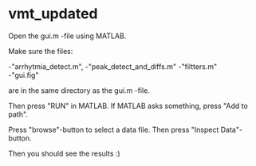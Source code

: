 # vmt_updated


Open the gui.m -file using MATLAB.

Make sure the files:

-"arrhytmia_detect.m",
-"peak_detect_and_diffs.m"
-"filtters.m"  
-"gui.fig"

are in the same directory as the gui.m -file.

Then press "RUN" in MATLAB.
If MATLAB asks something, press "Add to path".

Press "browse"-button to select a data file.
Then press "Inspect Data"-button.

Then you should see the results :)

